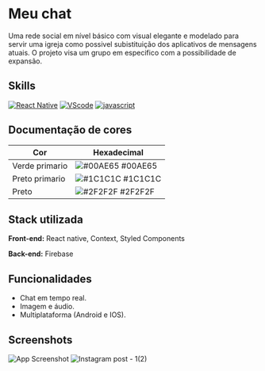 
# Meu chat 

Uma rede social em nível básico com visual elegante e modelado para servir uma igreja como possivel subistituição dos aplicativos de mensagens atuais. O projeto visa um grupo em especifico com a possibilidade de expansão.


## Skills

[![React Native](https://img.shields.io/badge/react-native
)](https://img.shields.io/badge/react-native
)
[![VScode](https://img.shields.io/badge/vscode-blue)](https://img.shields.io/badge/vscode-blue)
[![javascript](https://img.shields.io/badge/javascript-blue?logo=javascript)](https://img.shields.io/badge/javascript-blue?logo=javascript)

## Documentação de cores

| Cor               | Hexadecimal                                                |
| ----------------- | ---------------------------------------------------------------- |
| Verde primario       | ![#00AE65](https://via.placeholder.com/10/00AE65?text=+) #00AE65 |
| Preto primario       | ![#1C1C1C](https://via.placeholder.com/10/1C1C1C?text=+) #1C1C1C |
| Preto       | ![#2F2F2F](https://via.placeholder.com/10/2F2F2F?text=+) #2F2F2F |


## Stack utilizada

**Front-end:** React native, Context, Styled Components

**Back-end:** Firebase


## Funcionalidades

- Chat em tempo real.
- Imagem e áudio.
- Multiplataforma (Android e IOS).


## Screenshots

![App Screenshot](https://via.placeholder.com/468x300?text=App+Screenshot+Here)
![Instagram post - 1(2)](https://github.com/luczsz/MeuChatSocial/assets/99900073/f1d3375d-7c46-4d2c-afdd-25aeb3986be8)


